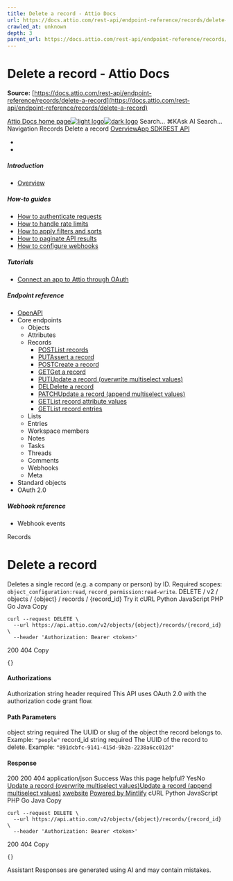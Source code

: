 ```yaml
---
title: Delete a record - Attio Docs
url: https://docs.attio.com/rest-api/endpoint-reference/records/delete-a-record
crawled_at: unknown
depth: 3
parent_url: https://docs.attio.com/rest-api/endpoint-reference/records/create-a-record
---
```


# Delete a record - Attio Docs

**Source:** [https://docs.attio.com/rest-api/endpoint-reference/records/delete-a-record](https://docs.attio.com/rest-api/endpoint-reference/records/delete-a-record)

[Attio Docs home page![light logo](https://mintlify.s3.us-west-1.amazonaws.com/attio/logo/light.svg)![dark logo](https://mintlify.s3.us-west-1.amazonaws.com/attio/logo/dark.svg)](https://docs.attio.com/)
Search...
⌘KAsk AI
Search...
Navigation
Records
Delete a record
[Overview](https://docs.attio.com/docs/overview)[App SDK](https://docs.attio.com/sdk/introduction)[REST API](https://docs.attio.com/rest-api/overview)
* [](https://build.attio.com/)
* [](https://attio.com/help)
##### Introduction
  * [Overview](https://docs.attio.com/rest-api/overview)


##### How-to guides
  * [How to authenticate requests](https://docs.attio.com/rest-api/how-to/authentication)
  * [How to handle rate limits](https://docs.attio.com/rest-api/how-to/rate-limiting)
  * [How to apply filters and sorts](https://docs.attio.com/rest-api/how-to/filtering-and-sorting)
  * [How to paginate API results](https://docs.attio.com/rest-api/how-to/pagination)
  * [How to configure webhooks](https://docs.attio.com/rest-api/how-to/webhooks)


##### Tutorials
  * [Connect an app to Attio through OAuth](https://docs.attio.com/rest-api/tutorials/connect-an-app-through-oauth)


##### Endpoint reference
  * [OpenAPI](https://docs.attio.com/rest-api/endpoint-reference/openapi)
  * Core endpoints
    * Objects
    * Attributes
    * Records
      * [POSTList records](https://docs.attio.com/rest-api/endpoint-reference/records/list-records)
      * [PUTAssert a record](https://docs.attio.com/rest-api/endpoint-reference/records/assert-a-record)
      * [POSTCreate a record](https://docs.attio.com/rest-api/endpoint-reference/records/create-a-record)
      * [GETGet a record](https://docs.attio.com/rest-api/endpoint-reference/records/get-a-record)
      * [PUTUpdate a record (overwrite multiselect values)](https://docs.attio.com/rest-api/endpoint-reference/records/update-a-record-overwrite-multiselect-values)
      * [DELDelete a record](https://docs.attio.com/rest-api/endpoint-reference/records/delete-a-record)
      * [PATCHUpdate a record (append multiselect values)](https://docs.attio.com/rest-api/endpoint-reference/records/update-a-record-append-multiselect-values)
      * [GETList record attribute values](https://docs.attio.com/rest-api/endpoint-reference/records/list-record-attribute-values)
      * [GETList record entries](https://docs.attio.com/rest-api/endpoint-reference/records/list-record-entries)
    * Lists
    * Entries
    * Workspace members
    * Notes
    * Tasks
    * Threads
    * Comments
    * Webhooks
    * Meta
  * Standard objects
  * OAuth 2.0


##### Webhook reference
  * Webhook events


Records
# Delete a record
Deletes a single record (e.g. a company or person) by ID.
Required scopes: `object_configuration:read`, `record_permission:read-write`.
DELETE
/
v2
/
objects
/
{object}
/
records
/
{record_id}
Try it
cURL
Python
JavaScript
PHP
Go
Java
Copy
```
curl --request DELETE \
  --url https://api.attio.com/v2/objects/{object}/records/{record_id} \
  --header 'Authorization: Bearer <token>'
```

200
404
Copy
```
{}
```

#### Authorizations
[​](https://docs.attio.com/rest-api/endpoint-reference/records/delete-a-record#authorization-authorization)
Authorization
string
header
required
This API uses OAuth 2.0 with the authorization code grant flow.
#### Path Parameters
[​](https://docs.attio.com/rest-api/endpoint-reference/records/delete-a-record#parameter-object)
object
string
required
The UUID or slug of the object the record belongs to.
Example:
`"people"`
[​](https://docs.attio.com/rest-api/endpoint-reference/records/delete-a-record#parameter-record-id)
record_id
string
required
The UUID of the record to delete.
Example:
`"891dcbfc-9141-415d-9b2a-2238a6cc012d"`
#### Response
200
200 404
application/json
Success
Was this page helpful?
YesNo
[Update a record (overwrite multiselect values)](https://docs.attio.com/rest-api/endpoint-reference/records/update-a-record-overwrite-multiselect-values)[Update a record (append multiselect values)](https://docs.attio.com/rest-api/endpoint-reference/records/update-a-record-append-multiselect-values)
[x](https://x.com/Attio)[website](https://attio.com)
[Powered by Mintlify](https://mintlify.com/preview-request?utm_campaign=poweredBy&utm_medium=referral&utm_source=docs.attio.com)
cURL
Python
JavaScript
PHP
Go
Java
Copy
```
curl --request DELETE \
  --url https://api.attio.com/v2/objects/{object}/records/{record_id} \
  --header 'Authorization: Bearer <token>'
```

200
404
Copy
```
{}
```

Assistant
Responses are generated using AI and may contain mistakes.
